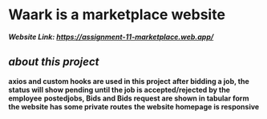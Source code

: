 # Waark is a marketplace website

***Website Link: https://assignment-11-marketplace.web.app/***


***about this project***
------------------------
**axios and custom hooks are used in this project**
**after bidding a job, the status will show pending until the job is accepted/rejected by the employee**
**postedjobs, Bids and Bids request are shown in tabular form**
**the website has some private routes**
**the website homepage is responsive**
